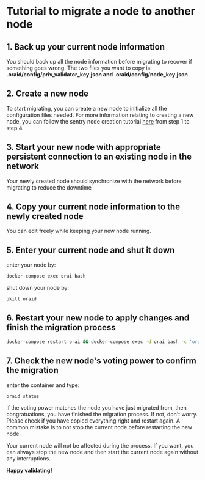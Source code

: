 # Tutorial to migrate a node to another node

## 1. Back up your current node information

You should back up all the node information before migrating to recover if something goes wrong. The two files you want to copy is: **.oraid/config/priv_validator_key.json and .oraid/config/node_key.json**

## 2. Create a new node

To start migrating, you can create a new node to initialize all the configuration files needed. For more information relating to creating a new node, you can follow the sentry node creation tutorial [here](./Genesis_validator.md#Setup-your-sentry-nodes) from step 1 to step 4.

## 3. Start your new node with appropriate persistent connection to an existing node in the network

Your newly created node should synchronize with the network before migrating to reduce the downtime

## 4. Copy your current node information to the newly created node

You can edit freely while keeping your new node running.

## 5. Enter your current node and shut it down

enter your node by:

```bash
docker-compose exec orai bash
```

shut down your node by:

```bash
pkill oraid
```

## 6. Restart your new node to apply changes and finish the migration process

```bash
docker-compose restart orai && docker-compose exec -d orai bash -c 'oraivisor start --p2p.pex false --p2p.persistent_peers "<node-id1>@<private-ip1>:26656,<node-id2>@<private-ip2>:26656"'
```

## 7. Check the new node's voting power to confirm the migration

enter the container and type:

```bash
oraid status
```

if the voting power matches the node you have just migrated from, then congratuations, you have finished the migration process. If not, don't worry. Please check if you have copied everything right and restart again. A common mistake is to not stop the current node before restarting the new node.

Your current node will not be affected during the process. If you want, you can always stop the new node and then start the current node again without any interruptions.


**Happy validating!**